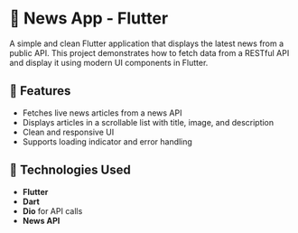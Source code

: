 # 📰 News App - Flutter

A simple and clean Flutter application that displays the latest news from a public API. This project demonstrates how to fetch data from a RESTful API and display it using modern UI components in Flutter.

## 📱 Features

- Fetches live news articles from a news API
- Displays articles in a scrollable list with title, image, and description
- Clean and responsive UI
- Supports loading indicator and error handling

## 🔧 Technologies Used

- **Flutter**
- **Dart**
- **Dio** for API calls
- **News API**
